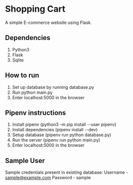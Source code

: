 # Shopping Cart  
A simple E-commerce website using Flask.
  
## Dependencies ##
1. Python3
2. Flask
3. Sqlite

## How to run ##
1. Set up database by running database.py 
2. Run python main.py
3. Enter localhost:5000 in the browser

## Pipenv instructions ##
1. Install pipenv (python3 -m pip install --user pipenv)
2. Install dependencies (pipenv install --dev)
3. Setup database (pipenv run python database.py)
4. Run the server (pipenv run python main.py)
5. Enter localhost:5000 in the browser

## Sample User ##
Sample credentials present in existing database:
Username - sample@example.com
Password - sample

